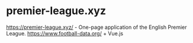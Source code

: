 # premier-league.xyz
https://premier-league.xyz/ - One-page application of the English Premier League. https://www.football-data.org/ + Vue.js
